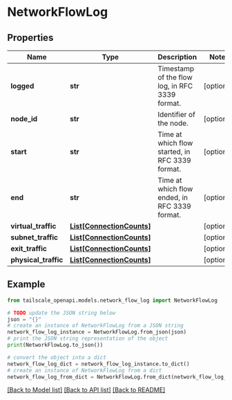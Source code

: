 # NetworkFlowLog


## Properties

Name | Type | Description | Notes
------------ | ------------- | ------------- | -------------
**logged** | **str** | Timestamp of the flow log, in RFC 3339 format. | [optional] 
**node_id** | **str** | Identifier of the node. | [optional] 
**start** | **str** | Time at which flow started, in RFC 3339 format. | [optional] 
**end** | **str** | Time at which flow ended, in RFC 3339 format. | [optional] 
**virtual_traffic** | [**List[ConnectionCounts]**](ConnectionCounts.md) |  | [optional] 
**subnet_traffic** | [**List[ConnectionCounts]**](ConnectionCounts.md) |  | [optional] 
**exit_traffic** | [**List[ConnectionCounts]**](ConnectionCounts.md) |  | [optional] 
**physical_traffic** | [**List[ConnectionCounts]**](ConnectionCounts.md) |  | [optional] 

## Example

```python
from tailscale_openapi.models.network_flow_log import NetworkFlowLog

# TODO update the JSON string below
json = "{}"
# create an instance of NetworkFlowLog from a JSON string
network_flow_log_instance = NetworkFlowLog.from_json(json)
# print the JSON string representation of the object
print(NetworkFlowLog.to_json())

# convert the object into a dict
network_flow_log_dict = network_flow_log_instance.to_dict()
# create an instance of NetworkFlowLog from a dict
network_flow_log_from_dict = NetworkFlowLog.from_dict(network_flow_log_dict)
```
[[Back to Model list]](../README.md#documentation-for-models) [[Back to API list]](../README.md#documentation-for-api-endpoints) [[Back to README]](../README.md)


